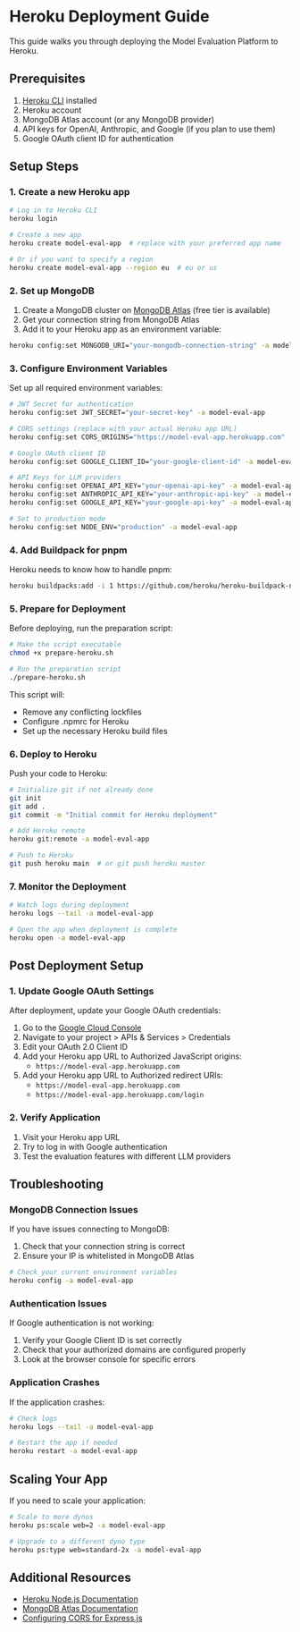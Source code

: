 # Heroku Deployment Guide

This guide walks you through deploying the Model Evaluation Platform to Heroku.

## Prerequisites

1. [Heroku CLI](https://devcenter.heroku.com/articles/heroku-cli) installed
2. Heroku account
3. MongoDB Atlas account (or any MongoDB provider)
4. API keys for OpenAI, Anthropic, and Google (if you plan to use them)
5. Google OAuth client ID for authentication

## Setup Steps

### 1. Create a new Heroku app

```bash
# Log in to Heroku CLI
heroku login

# Create a new app
heroku create model-eval-app  # replace with your preferred app name

# Or if you want to specify a region
heroku create model-eval-app --region eu  # eu or us
```

### 2. Set up MongoDB

1. Create a MongoDB cluster on [MongoDB Atlas](https://www.mongodb.com/cloud/atlas) (free tier is available)
2. Get your connection string from MongoDB Atlas
3. Add it to your Heroku app as an environment variable:

```bash
heroku config:set MONGODB_URI="your-mongodb-connection-string" -a model-eval-app
```

### 3. Configure Environment Variables

Set up all required environment variables:

```bash
# JWT Secret for authentication
heroku config:set JWT_SECRET="your-secret-key" -a model-eval-app

# CORS settings (replace with your actual Heroku app URL)
heroku config:set CORS_ORIGINS="https://model-eval-app.herokuapp.com" -a model-eval-app

# Google OAuth client ID
heroku config:set GOOGLE_CLIENT_ID="your-google-client-id" -a model-eval-app

# API Keys for LLM providers
heroku config:set OPENAI_API_KEY="your-openai-api-key" -a model-eval-app
heroku config:set ANTHROPIC_API_KEY="your-anthropic-api-key" -a model-eval-app
heroku config:set GOOGLE_API_KEY="your-google-api-key" -a model-eval-app

# Set to production mode
heroku config:set NODE_ENV="production" -a model-eval-app
```

### 4. Add Buildpack for pnpm

Heroku needs to know how to handle pnpm:

```bash
heroku buildpacks:add -i 1 https://github.com/heroku/heroku-buildpack-nodejs -a model-eval-app
```

### 5. Prepare for Deployment

Before deploying, run the preparation script:

```bash
# Make the script executable
chmod +x prepare-heroku.sh

# Run the preparation script
./prepare-heroku.sh
```

This script will:
- Remove any conflicting lockfiles
- Configure .npmrc for Heroku
- Set up the necessary Heroku build files

### 6. Deploy to Heroku

Push your code to Heroku:

```bash
# Initialize git if not already done
git init
git add .
git commit -m "Initial commit for Heroku deployment"

# Add Heroku remote
heroku git:remote -a model-eval-app

# Push to Heroku
git push heroku main  # or git push heroku master
```

### 7. Monitor the Deployment

```bash
# Watch logs during deployment
heroku logs --tail -a model-eval-app

# Open the app when deployment is complete
heroku open -a model-eval-app
```

## Post Deployment Setup

### 1. Update Google OAuth Settings

After deployment, update your Google OAuth credentials:

1. Go to the [Google Cloud Console](https://console.cloud.google.com/)
2. Navigate to your project > APIs & Services > Credentials
3. Edit your OAuth 2.0 Client ID
4. Add your Heroku app URL to Authorized JavaScript origins:
   - `https://model-eval-app.herokuapp.com`
5. Add your Heroku app URL to Authorized redirect URIs:
   - `https://model-eval-app.herokuapp.com`
   - `https://model-eval-app.herokuapp.com/login`

### 2. Verify Application

1. Visit your Heroku app URL
2. Try to log in with Google authentication
3. Test the evaluation features with different LLM providers

## Troubleshooting

### MongoDB Connection Issues

If you have issues connecting to MongoDB:

1. Check that your connection string is correct
2. Ensure your IP is whitelisted in MongoDB Atlas

```bash
# Check your current environment variables
heroku config -a model-eval-app
```

### Authentication Issues

If Google authentication is not working:

1. Verify your Google Client ID is set correctly
2. Check that your authorized domains are configured properly
3. Look at the browser console for specific errors

### Application Crashes

If the application crashes:

```bash
# Check logs
heroku logs --tail -a model-eval-app

# Restart the app if needed
heroku restart -a model-eval-app
```

## Scaling Your App

If you need to scale your application:

```bash
# Scale to more dynos
heroku ps:scale web=2 -a model-eval-app

# Upgrade to a different dyno type
heroku ps:type web=standard-2x -a model-eval-app
```

## Additional Resources

- [Heroku Node.js Documentation](https://devcenter.heroku.com/categories/nodejs-support)
- [MongoDB Atlas Documentation](https://docs.atlas.mongodb.com/)
- [Configuring CORS for Express.js](https://expressjs.com/en/resources/middleware/cors.html)